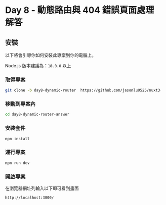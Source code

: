 # Day 8 - 動態路由與 404 錯誤頁面處理 解答

## 安裝

以下將會引導你如何安裝此專案到你的電腦上。

Node.js 版本建議為：`18.0.0` 以上

### 取得專案

```bash
git clone -b day8-dynamic-router  https://github.com/jasonlu0525/nuxt3-live-answer.git day8-dynamic-router-answer
```

### 移動到專案內

```bash
cd day8-dynamic-router-answer
```

### 安裝套件

```bash
npm install
```

### 運行專案

```bash
npm run dev
```

### 開啟專案

在瀏覽器網址列輸入以下即可看到畫面

```bash
http://localhost:3000/
```
